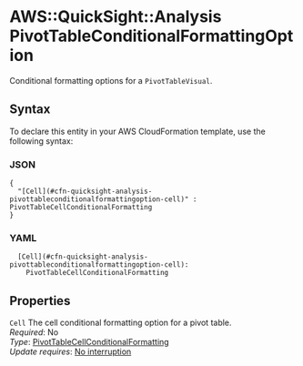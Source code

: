 # AWS::QuickSight::Analysis PivotTableConditionalFormattingOption<a name="aws-properties-quicksight-analysis-pivottableconditionalformattingoption"></a>

Conditional formatting options for a `PivotTableVisual`\.

## Syntax<a name="aws-properties-quicksight-analysis-pivottableconditionalformattingoption-syntax"></a>

To declare this entity in your AWS CloudFormation template, use the following syntax:

### JSON<a name="aws-properties-quicksight-analysis-pivottableconditionalformattingoption-syntax.json"></a>

```
{
  "[Cell](#cfn-quicksight-analysis-pivottableconditionalformattingoption-cell)" : PivotTableCellConditionalFormatting
}
```

### YAML<a name="aws-properties-quicksight-analysis-pivottableconditionalformattingoption-syntax.yaml"></a>

```
  [Cell](#cfn-quicksight-analysis-pivottableconditionalformattingoption-cell):
    PivotTableCellConditionalFormatting
```

## Properties<a name="aws-properties-quicksight-analysis-pivottableconditionalformattingoption-properties"></a>

`Cell` <a name="cfn-quicksight-analysis-pivottableconditionalformattingoption-cell"></a>
The cell conditional formatting option for a pivot table\.  
_Required_: No  
_Type_: [PivotTableCellConditionalFormatting](aws-properties-quicksight-analysis-pivottablecellconditionalformatting.md)  
_Update requires_: [No interruption](https://docs.aws.amazon.com/AWSCloudFormation/latest/UserGuide/using-cfn-updating-stacks-update-behaviors.html#update-no-interrupt)
